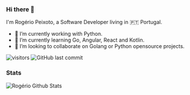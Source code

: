 ### Hi there 👋

I'm Rogério Peixoto, a Software Developer living in 🇵🇹 Portugal.

- 🔭 I’m currently working with Python.
- 🌱 I’m currently learning Go, Angular, React and Kotlin.
- 👯 I’m looking to collaborate on Golang or Python opensource projects.

![visitors](https://pageview.vercel.app/?github_user=rcbop)
![GitHub last commit](https://img.shields.io/github/last-commit/rcbop/rcbop)

### Stats

<div>
<img src="https://github-readme-stats.vercel.app/api?username=rcbop&show_icons=true" alt="Rogério Github Stats"></img>
</div>
